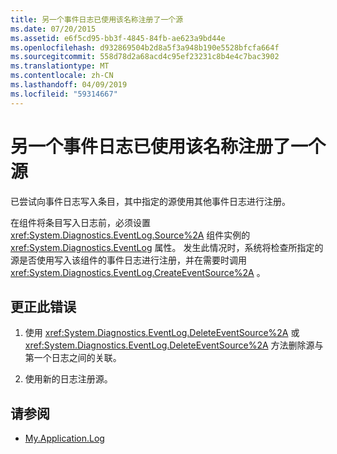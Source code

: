 ```yaml
---
title: 另一个事件日志已使用该名称注册了一个源
ms.date: 07/20/2015
ms.assetid: e6f5cd95-bb3f-4845-84fb-ae623a9bd44e
ms.openlocfilehash: d932869504b2d8a5f3a948b190e5528bfcfa664f
ms.sourcegitcommit: 558d78d2a68acd4c95ef23231c8b4e4c7bac3902
ms.translationtype: MT
ms.contentlocale: zh-CN
ms.lasthandoff: 04/09/2019
ms.locfileid: "59314667"
---
```

# <a name="another-event-log-has-already-registered-a-source-with-this-name"></a>另一个事件日志已使用该名称注册了一个源
已尝试向事件日志写入条目，其中指定的源使用其他事件日志进行注册。  
  
 在组件将条目写入日志前，必须设置 <xref:System.Diagnostics.EventLog.Source%2A> 组件实例的 <xref:System.Diagnostics.EventLog> 属性。 发生此情况时，系统将检查所指定的源是否使用写入该组件的事件日志进行注册，并在需要时调用 <xref:System.Diagnostics.EventLog.CreateEventSource%2A> 。  
  
## <a name="to-correct-this-error"></a>更正此错误  
  
1. 使用 <xref:System.Diagnostics.EventLog.DeleteEventSource%2A> 或 <xref:System.Diagnostics.EventLog.DeleteEventSource%2A> 方法删除源与第一个日志之间的关联。  
  
2. 使用新的日志注册源。  
  
## <a name="see-also"></a>请参阅

- [My.Application.Log](xref:Microsoft.VisualBasic.ApplicationServices.ApplicationBase.Log)
